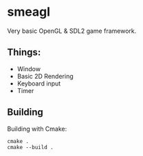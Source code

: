 # smeagl

Very basic OpenGL & SDL2 game framework.

## Things:

- Window
- Basic 2D Rendering
- Keyboard input
- Timer

## Building

Building with Cmake:

```shell
cmake .
cmake --build .
```
